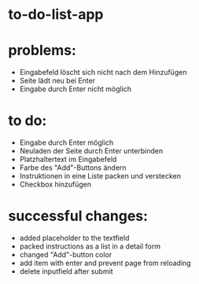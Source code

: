 # to-do-list-app

# problems:

- Eingabefeld löscht sich nicht nach dem Hinzufügen
- Seite lädt neu bei Enter
- Eingabe durch Enter nicht möglich

# to do:

- Eingabe durch Enter möglich
- Neuladen der Seite durch Enter unterbinden
- Platzhaltertext im Eingabefeld
- Farbe des "Add"-Buttons ändern
- Instruktionen in eine Liste packen und verstecken
- Checkbox hinzufügen

# successful changes:

- added placeholder to the textfield
- packed instructions as a list in a detail form
- changed "Add"-button color
- add item with enter and prevent page from reloading
- delete inputfield after submit
